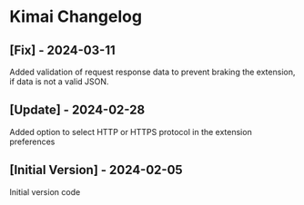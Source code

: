 # Kimai Changelog

## [Fix] - 2024-03-11

Added validation of request response data to prevent braking the extension, if data is not a valid JSON. 

## [Update] - 2024-02-28

Added option to select HTTP or HTTPS protocol in the extension preferences

## [Initial Version] - 2024-02-05

Initial version code